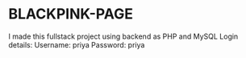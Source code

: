 # BLACKPINK-PAGE
I made this fullstack project using backend as PHP and MySQL
Login details:
Username: priya
Password: priya
